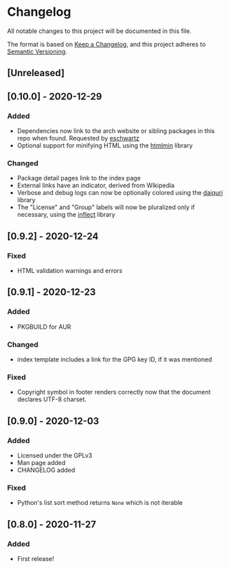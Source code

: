 # Changelog
All notable changes to this project will be documented in this file.

The format is based on [Keep a Changelog](https://keepachangelog.com/en/1.0.0/),
and this project adheres to [Semantic Versioning](https://semver.org/spec/v2.0.0.html).

## [Unreleased]

## [0.10.0] - 2020-12-29
### Added
- Dependencies now link to the arch website or sibling packages in this repo when found.
  Requested by [eschwartz](https://bbs.archlinux.org/profile.php?id=84187)
- Optional support for minifying HTML using the [htmlmin](https://archlinux.org/packages/community/any/python-htmlmin/) library

### Changed
- Package detail pages link to the index page
- External links have an indicator, derived from Wikipedia
- Verbose and debug logs can now be optionally colored using the [daiquri](https://archlinux.org/packages/community/any/python-daiquiri/) library
- The "License" and "Group" labels will now be pluralized only if necessary, using the [inflect](https://archlinux.org/packages/community/any/python-inflect/) library

## [0.9.2] - 2020-12-24
### Fixed
- HTML validation warnings and errors

## [0.9.1] - 2020-12-23
### Added
- PKGBUILD for AUR

### Changed
- index template includes a link for the GPG key ID, if it was mentioned

### Fixed
- Copyright symbol in footer renders correctly now that the document declares
  UTF-8 charset.

## [0.9.0] - 2020-12-03
### Added
- Licensed under the GPLv3
- Man page added
- CHANGELOG added

### Fixed
- Python's list sort method returns `None` which is not iterable

## [0.8.0] - 2020-11-27
### Added
- First release!
